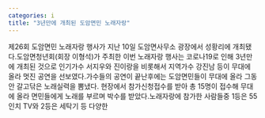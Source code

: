 ```yaml
---
categories: i
title: "3년만에 개최된 도암면민 노래자랑"
---
```

제26회 도암면민 노래자랑 행사가 지난 10일 도암면사무소 광장에서 성황리에 개최됐다.도암면청년회(회장 이형석)가 주최한 이번 노래자랑 행사는 코로나19로 인해 3년만에 개최된 것으로 인기가수 서지우와 진이랑을 비롯해서 지역가수 강진남 등이 무대에 올라 멋진 공연을 선보였다.가수들의 공연이 끝난후에는 도암면민들이 무대에 올라 그동안 갈고닦은 노래실력을 뽐냈다. 현장에서 참가신청접수를 받아 총 15명이 접수해 무대에 올라 면민들에게 노래를 부르며 박수를 받았다.노래자랑에 참가한 사람들중 1등은 55인치 TV와 2등은 세탁기 등 다양한